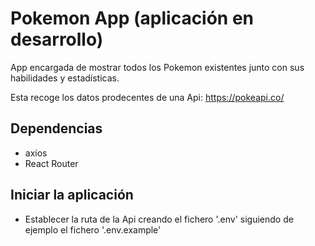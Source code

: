 # Pokemon App (aplicación en desarrollo)

App encargada de mostrar todos los Pokemon existentes junto con sus habilidades
y estadísticas.

Esta recoge los datos prodecentes de una Api: https://pokeapi.co/

## Dependencias

- axios
- React Router

## Iniciar la aplicación

- Establecer la ruta de la Api creando el fichero '.env' siguiendo de ejemplo el
  fichero '.env.example'

